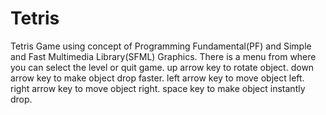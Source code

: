 # Tetris
Tetris Game using concept of Programming Fundamental(PF) and Simple and Fast Multimedia Library(SFML) Graphics.
There is a menu from where you can select the level or quit game.
up arrow key to rotate object.
down arrow key to make object drop faster.
left arrow key to move object left.
right arrow key to move object right.
space key to make object instantly drop.

